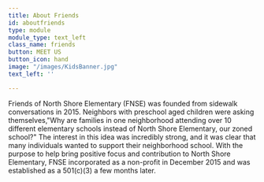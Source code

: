```yaml
---
title: About Friends
id: aboutfriends
type: module
module_type: text_left
class_name: friends
button: MEET US
button_icon: hand
image: "/images/KidsBanner.jpg"
text_left: ''

---
```

Friends of North Shore Elementary (FNSE) was founded from sidewalk conversations in 2015. Neighbors with preschool aged children were asking themselves,"Why are families in one neighborhood attending over 10 different elementary schools instead of North Shore Elementary, our zoned school?" The interest in this idea was incredibly strong, and it was clear that many individuals wanted to support their neighborhood school. With the purpose to help bring positive focus and contribution to North Shore Elementary, FNSE incorporated as a non-profit in December 2015 and was established as a 501(c)(3) a few months later.